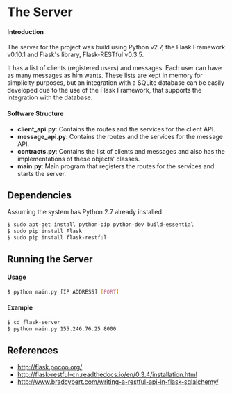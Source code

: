 # The Server

#### Introduction
The server for the project was build using Python v2.7, the Flask Framework v0.10.1 and Flask's library, Flask-RESTful v0.3.5.

It has a list of clients (registered users) and messages. Each user can have as many messages as him wants. These lists are kept in memory for simplicity purposes, but an integration with a SQLite database can be easily developed due to the use of the Flask Framework, that supports the integration with the database.

#### Software Structure
* **client_api.py**: Contains the routes and the services for the client API.
* **message_api.py**: Contains the routes and the services for the message API.
* **contracts.py**: Contains the list of clients and messages and also has the implementations of these objects' classes.
* **main.py**: Main program that registers the routes for the services and starts the server.

## Dependencies
Assuming the system has Python 2.7 already installed.

```bash
$ sudo apt-get install python-pip python-dev build-essential
$ sudo pip install Flask
$ sudo pip install flask-restful
```

## Running the Server
#### Usage
```bash
$ python main.py [IP ADDRESS] [PORT]
```
#### Example
```bash
$ cd flask-server
$ python main.py 155.246.76.25 8000
```

## References
* http://flask.pocoo.org/
* http://flask-restful-cn.readthedocs.io/en/0.3.4/installation.html
* http://www.bradcypert.com/writing-a-restful-api-in-flask-sqlalchemy/
